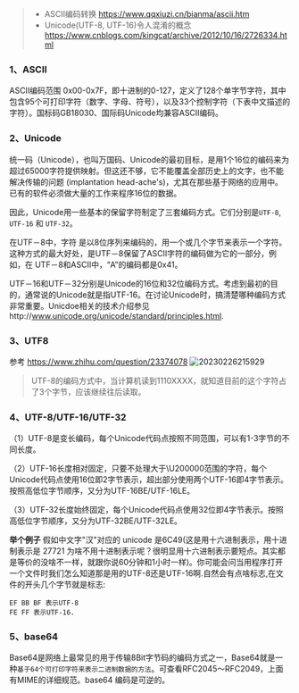 > - ASCII编码转换 https://www.qqxiuzi.cn/bianma/ascii.htm
> - Unicode(UTF-8, UTF-16)令人混淆的概念 https://www.cnblogs.com/kingcat/archive/2012/10/16/2726334.html

### 1、ASCII
ASCII编码范围 0x00-0x7F，即十进制的0-127，定义了128个单字节字符，其中包含95个可打印字符（数字、字母、符号），以及33个控制字符（下表中文描述的字符）。国标码GB18030、国际码Unicode均兼容ASCII编码。

### 2、Unicode
统一码（Unicode），也叫万国码、Unicode的最初目标，是用1个16位的编码来为超过65000字符提供映射。但这还不够，它不能覆盖全部历史上的文字，也不能解决传输的问题 (implantation head-ache's)，尤其在那些基于网络的应用中。已有的软件必须做大量的工作来程序16位的数据。 

因此，Unicode用一些基本的保留字符制定了三套编码方式。它们分别是`UTF-8`, `UTF-16` 和 `UTF-32`。

在UTF－8中，字符 是以8位序列来编码的，用一个或几个字节来表示一个字符。这种方式的最大好处，是UTF－8保留了ASCII字符的编码做为它的一部分，例如，在 UTF－8和ASCII中，“A”的编码都是0x41。

UTF－16和UTF－32分别是Unicode的16位和32位编码方式。考虑到最初的目的，通常说的Unicode就是指UTF-16。在讨论Unicode时，搞清楚哪种编码方式非常重要。Unicdoe相关的技术介绍参见http://www.unicode.org/unicode/standard/principles.html.

### 3、UTF8
参考 https://www.zhihu.com/question/23374078
![20230226215929](http://s3.airtlab.com/blog/20230226215929.png)

> UTF-8的编码方式中，当计算机读到1110XXXX，就知道目前的这个字符占了3个字节，应该继续往后读取。

### 4、UTF-8/UTF-16/UTF-32
（1）UTF-8是变长编码，每个Unicode代码点按照不同范围，可以有1-3字节的不同长度。

（2）UTF-16长度相对固定，只要不处理大于\U200000范围的字符，每个Unicode代码点使用16位即2字节表示，超出部分使用两个UTF-16即4字节表示。按照高低位字节顺序，又分为UTF-16BE/UTF-16LE。

（3）UTF-32长度始终固定，每个Unicode代码点使用32位即4字节表示。按照高低位字节顺序，又分为UTF-32BE/UTF-32LE。

**举个例子**
假如中文字"汉"对应的 unicode 是6C49(这是用十六进制表示，用十进制表示是 27721 为啥不用十进制表示呢？很明显用十六进制表示要短点。其实都是等价的没啥不一样，就跟你说60分钟和1小时一样)。你可能会问当用程序打开一个文件时我们怎么知道那是用的UTF-8还是UTF-16啊.自然会有点啥标志,在文件的开头几个字节就是标志:
```
EF BB BF 表示UTF-8
FE FF 表示UTF-16.
```

### 5、base64
Base64是网络上最常见的用于传输8Bit字节码的编码方式之一，Base64就是一种`基于64个可打印字符来表示二进制数据的方法`。可查看RFC2045～RFC2049，上面有MIME的详细规范。base64 编码是可逆的。

